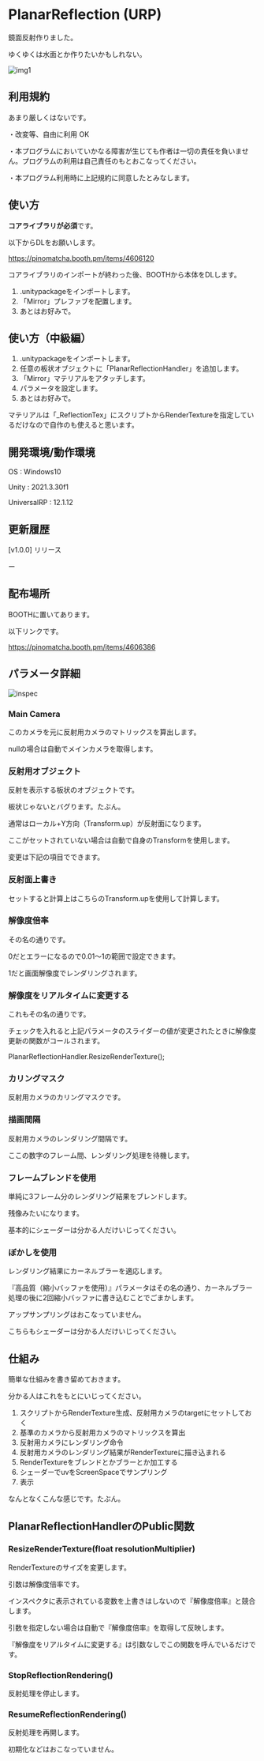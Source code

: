 # PlanarReflection (URP)

鏡面反射作りました。

ゆくゆくは水面とか作りたいかもしれない。

![img1](https://booth.pximg.net/7ae40447-3f13-4c32-a1ae-d4f9cd2c3b8f/i/4606386/b3d78f83-02ac-4dd4-b8e8-d908c30d9172.png)

## 利用規約

あまり厳しくはないです。

・改変等、自由に利用 OK

・本プログラムにおいていかなる障害が生じても作者は一切の責任を負いません。プログラムの利用は自己責任のもとおこなってください。

・本プログラム利用時に上記規約に同意したとみなします。

## 使い方

**コアライブラリが必須**です。

以下からDLをお願いします。

https://pinomatcha.booth.pm/items/4606120

コアライブラリのインポートが終わった後、BOOTHから本体をDLします。

1. .unitypackageをインポートします。
2. 「Mirror」プレファブを配置します。
3. あとはお好みで。

## 使い方（中級編）

1. .unitypackageをインポートします。
2. 任意の板状オブジェクトに「PlanarReflectionHandler」を追加します。
3. 「Mirror」マテリアルをアタッチします。
4. パラメータを設定します。
5. あとはお好みで。

マテリアルは「_ReflectionTex」にスクリプトからRenderTextureを指定しているだけなので自作のも使えると思います。

## 開発環境/動作環境

OS : Windows10

Unity : 2021.3.30f1

UniversalRP : 12.1.12

## 更新履歴

[v1.0.0] リリース

ー

## 配布場所

BOOTHに置いてあります。

以下リンクです。

https://pinomatcha.booth.pm/items/4606386

## パラメータ詳細

![inspec](https://booth.pximg.net/7ae40447-3f13-4c32-a1ae-d4f9cd2c3b8f/i/4606386/81e18c52-3c21-4da1-aace-f2baafead9fa.png)

### Main Camera

このカメラを元に反射用カメラのマトリックスを算出します。

nullの場合は自動でメインカメラを取得します。

### 反射用オブジェクト

反射を表示する板状のオブジェクトです。

板状じゃないとバグります。たぶん。

通常はローカル+Y方向（Transform.up）が反射面になります。

ここがセットされていない場合は自動で自身のTransformを使用します。

変更は下記の項目でできます。

### 反射面上書き

セットすると計算上はこちらのTransform.upを使用して計算します。

### 解像度倍率

その名の通りです。

0だとエラーになるので0.01～1の範囲で設定できます。

1だと画面解像度でレンダリングされます。

### 解像度をリアルタイムに変更する

これもその名の通りです。

チェックを入れると上記パラメータのスライダーの値が変更されたときに解像度更新の関数がコールされます。

PlanarReflectionHandler.ResizeRenderTexture();

### カリングマスク

反射用カメラのカリングマスクです。

### 描画間隔

反射用カメラのレンダリング間隔です。

ここの数字のフレーム間、レンダリング処理を待機します。
                
### フレームブレンドを使用

単純に3フレーム分のレンダリング結果をブレンドします。

残像みたいになります。

基本的にシェーダーは分かる人だけいじってください。

### ぼかしを使用

レンダリング結果にカーネルブラーを適応します。

『高品質（縮小バッファを使用）』パラメータはその名の通り、カーネルブラー処理の後に2回縮小バッファに書き込むことでごまかします。

アップサンプリングはおこなっていません。

こちらもシェーダーは分かる人だけいじってください。

## 仕組み

簡単な仕組みを書き留めておきます。

分かる人はこれをもとにいじってください。

1. スクリプトからRenderTexture生成、反射用カメラのtargetにセットしておく
2. 基準のカメラから反射用カメラのマトリックスを算出
3. 反射用カメラにレンダリング命令
4. 反射用カメラのレンダリング結果がRenderTextureに描き込まれる
5. RenderTextureをブレンドとかブラーとか加工する
6. シェーダーでuvをScreenSpaceでサンプリング
7. 表示

なんとなくこんな感じです。たぶん。

## PlanarReflectionHandlerのPublic関数

### ResizeRenderTexture(float resolutionMultiplier)

RenderTextureのサイズを変更します。

引数は解像度倍率です。

インスペクタに表示されている変数を上書きはしないので『解像度倍率』と競合します。

引数を指定しない場合は自動で『解像度倍率』を取得して反映します。

『解像度をリアルタイムに変更する』は引数なしでこの関数を呼んでいるだけです。

### StopReflectionRendering()

反射処理を停止します。

### ResumeReflectionRendering()

反射処理を再開します。

初期化などはおこなっていません。
